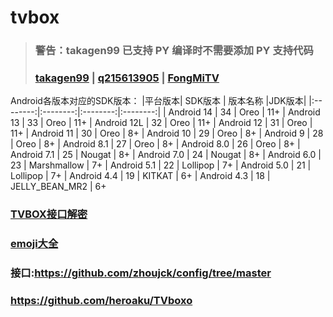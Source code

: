 # tvbox


> ### 警告：takagen99 已支持 PY 编译时不需要添加 PY 支持代码
> ### [takagen99](https://github.com/takagen99/Box) | [q215613905](https://github.com/q215613905/TVBoxOS) | [FongMiTV](https://github.com/jadehh/FongMiTV)

Android各版本对应的SDK版本：
|平台版本|	SDK版本	| 版本名称 |JDK版本|
|:--------:|:--------:|:--------:|:--------:|
| Android 14 | 34	| Oreo | 11+
| Android 13 | 33	| Oreo | 11+
| Android 12L | 32 | Oreo | 11+
| Android 12 | 31	| Oreo | 11+
| Android 11 | 30	| Oreo | 8+
| Android 10 | 29	| Oreo | 8+
| Android 9 | 28	| Oreo | 8+
| Android 8.1 | 27	| Oreo | 8+
| Android 8.0 | 26	| Oreo | 8+
| Android 7.1 | 25	| Nougat | 8+
| Android 7.0 | 24	| Nougat | 8+
| Android 6.0 | 23	| Marshmallow | 7+
| Android 5.1 | 22	| Lollipop | 7+
| Android 5.0 | 21	| Lollipop | 7+
| Android 4.4 | 19	| KITKAT | 6+
| Android 4.3 | 18	| JELLY_BEAN_MR2 | 6+

### [TVBOX接口解密](https://www.lige.fit/ua)

### [emoji大全](https://emojixd.com/)

### 接口:https://github.com/zhoujck/config/tree/master

### https://github.com/heroaku/TVboxo
